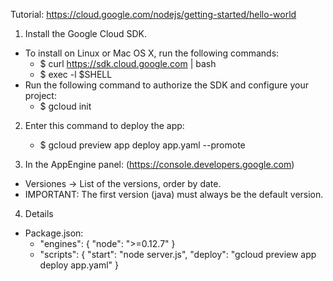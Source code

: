 Tutorial:
https://cloud.google.com/nodejs/getting-started/hello-world

1. Install the Google Cloud SDK.
  - To install on Linux or Mac OS X, run the following commands:
      + $ curl https://sdk.cloud.google.com | bash
      + $ exec -l $SHELL
  - Run the following command to authorize the SDK and configure your project:
      + $ gcloud init

2. Enter this command to deploy the app:
   - $ gcloud preview app deploy app.yaml --promote

3. In the AppEngine panel: (https://console.developers.google.com)
  - Versiones -> List of the versions, order by date.
  - IMPORTANT: The first version (java) must always be the default version.

4. Details
  - Package.json:
    + "engines": {
        "node": ">=0.12.7"
      }
    + "scripts": {
      "start": "node server.js",
      "deploy": "gcloud preview app deploy app.yaml"
      }
